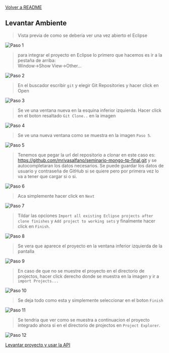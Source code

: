 [Volver a README](README.md)

## Levantar Ambiente

> Vista previa de como se deberia ver una vez abierto el Eclipse  
  
![Paso 1](/img/image1.png)  
  
  
> para integrar el proyecto en Eclipse lo primero que hacemos es ir a la pestaña de arriba:  
Window->Show View->Other...  
  
![Paso 2](/img/image11.png)
  
> En el buscador escribir `git` y elegir Git Repositories y hacer click en Open
  
![Paso 3](/img/image3.png)
  
> Se ve una ventana nueva en la esquina inferior izquierda.
Hacer click en el boton resaltado `Git Clone..` en la imagen
  
![Paso 4](/img/image22.png)
  
> Se ve una nueva ventana como se muestra en la imagen `Paso 5`.
  
![Paso 5](/img/image18.png)
  
> Tenemos que pegar la url del repositorio a clonar en este caso es:
https://github.com/mrivasalfano/seminario-mongo-tp-final.git y se autocompletaran los datos necesarios.
Se puede guardar los datos de usuario y contraseña de GitHub si se quiere pero por primera vez lo va a tener que cargar si o si.

![Paso 6](/img/image9.png)
  
> Aca simplemente hacer click en `Next`  
  
![Paso 7](/img/image2.png)  
  
> Tildar las opciones `Import all existing Eclipse projects after clone finishes` y `Add project to working sets` y finalmente hacer click en `Finish`.  
  
![Paso 8](/img/image13.png)  
  
> Se vera que aparece el proyecto en la ventana inferior izquierda de la pantalla  
  
![Paso 9](/img/image12.png)  
  
> En caso de que no se muestre el proyecto en el directorio de projectos, hacer click derecho donde se muestra en la imagen y ir a `import Projects...`  
  
![Paso 10](/img/image15.png)  
  
> Se deja todo como esta y simplemente seleccionar en el boton `Finish`  
  
![Paso 11](/img/image10.png)  
  
> Se tendria que ver como se muestra a continuacion el proyecto integrado ahora si en el directorio de projectos en `Project Explorer`.  
  
![Paso 12](/img/image7.png)

[Levantar proyecto y usar la API](LevantarProyecto.md)
